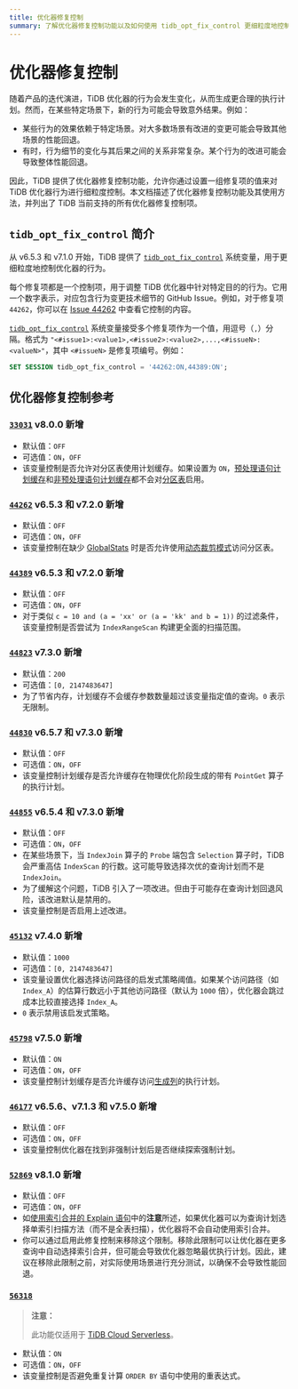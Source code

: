 ```yaml
---
title: 优化器修复控制
summary: 了解优化器修复控制功能以及如何使用 tidb_opt_fix_control 更细粒度地控制 TiDB 优化器。
---
```


# 优化器修复控制

随着产品的迭代演进，TiDB 优化器的行为会发生变化，从而生成更合理的执行计划。然而，在某些特定场景下，新的行为可能会导致意外结果。例如：

- 某些行为的效果依赖于特定场景。对大多数场景有改进的变更可能会导致其他场景的性能回退。
- 有时，行为细节的变化与其后果之间的关系非常复杂。某个行为的改进可能会导致整体性能回退。

因此，TiDB 提供了优化器修复控制功能，允许你通过设置一组修复项的值来对 TiDB 优化器行为进行细粒度控制。本文档描述了优化器修复控制功能及其使用方法，并列出了 TiDB 当前支持的所有优化器修复控制项。

## `tidb_opt_fix_control` 简介

从 v6.5.3 和 v7.1.0 开始，TiDB 提供了 [`tidb_opt_fix_control`](/system-variables.md#tidb_opt_fix_control-new-in-v653-and-v710) 系统变量，用于更细粒度地控制优化器的行为。

每个修复项都是一个控制项，用于调整 TiDB 优化器中针对特定目的的行为。它用一个数字表示，对应包含行为变更技术细节的 GitHub Issue。例如，对于修复项 `44262`，你可以在 [Issue 44262](https://github.com/pingcap/tidb/issues/44262) 中查看它控制的内容。

[`tidb_opt_fix_control`](/system-variables.md#tidb_opt_fix_control-new-in-v653-and-v710) 系统变量接受多个修复项作为一个值，用逗号（`,`）分隔。格式为 `"<#issue1>:<value1>,<#issue2>:<value2>,...,<#issueN>:<valueN>"`，其中 `<#issueN>` 是修复项编号。例如：

```sql
SET SESSION tidb_opt_fix_control = '44262:ON,44389:ON';
```

## 优化器修复控制参考

### [`33031`](https://github.com/pingcap/tidb/issues/33031) <span class="version-mark">v8.0.0 新增</span>

- 默认值：`OFF`
- 可选值：`ON`，`OFF`
- 该变量控制是否允许对分区表使用计划缓存。如果设置为 `ON`，[预处理语句计划缓存](/sql-prepared-plan-cache.md)和[非预处理语句计划缓存](/sql-non-prepared-plan-cache.md)都不会对[分区表](/partitioned-table.md)启用。

### [`44262`](https://github.com/pingcap/tidb/issues/44262) <span class="version-mark">v6.5.3 和 v7.2.0 新增</span>

- 默认值：`OFF`
- 可选值：`ON`，`OFF`
- 该变量控制在缺少 [GlobalStats](/statistics.md#collect-statistics-of-partitioned-tables-in-dynamic-pruning-mode) 时是否允许使用[动态裁剪模式](/partitioned-table.md#dynamic-pruning-mode)访问分区表。

### [`44389`](https://github.com/pingcap/tidb/issues/44389) <span class="version-mark">v6.5.3 和 v7.2.0 新增</span>

- 默认值：`OFF`
- 可选值：`ON`，`OFF`
- 对于类似 `c = 10 and (a = 'xx' or (a = 'kk' and b = 1))` 的过滤条件，该变量控制是否尝试为 `IndexRangeScan` 构建更全面的扫描范围。

### [`44823`](https://github.com/pingcap/tidb/issues/44823) <span class="version-mark">v7.3.0 新增</span>

- 默认值：`200`
- 可选值：`[0, 2147483647]`
- 为了节省内存，计划缓存不会缓存参数数量超过该变量指定值的查询。`0` 表示无限制。

### [`44830`](https://github.com/pingcap/tidb/issues/44830) <span class="version-mark">v6.5.7 和 v7.3.0 新增</span>

- 默认值：`OFF`
- 可选值：`ON`，`OFF`
- 该变量控制计划缓存是否允许缓存在物理优化阶段生成的带有 `PointGet` 算子的执行计划。

### [`44855`](https://github.com/pingcap/tidb/issues/44855) <span class="version-mark">v6.5.4 和 v7.3.0 新增</span>

- 默认值：`OFF`
- 可选值：`ON`，`OFF`
- 在某些场景下，当 `IndexJoin` 算子的 `Probe` 端包含 `Selection` 算子时，TiDB 会严重高估 `IndexScan` 的行数。这可能导致选择次优的查询计划而不是 `IndexJoin`。
- 为了缓解这个问题，TiDB 引入了一项改进。但由于可能存在查询计划回退风险，该改进默认是禁用的。
- 该变量控制是否启用上述改进。

### [`45132`](https://github.com/pingcap/tidb/issues/45132) <span class="version-mark">v7.4.0 新增</span>

- 默认值：`1000`
- 可选值：`[0, 2147483647]`
- 该变量设置优化器选择访问路径的启发式策略阈值。如果某个访问路径（如 `Index_A`）的估算行数远小于其他访问路径（默认为 `1000` 倍），优化器会跳过成本比较直接选择 `Index_A`。
- `0` 表示禁用该启发式策略。

### [`45798`](https://github.com/pingcap/tidb/issues/45798) <span class="version-mark">v7.5.0 新增</span>

- 默认值：`ON`
- 可选值：`ON`，`OFF`
- 该变量控制计划缓存是否允许缓存访问[生成列](/generated-columns.md)的执行计划。

### [`46177`](https://github.com/pingcap/tidb/issues/46177) <span class="version-mark">v6.5.6、v7.1.3 和 v7.5.0 新增</span>

- 默认值：`OFF`
- 可选值：`ON`，`OFF`
- 该变量控制优化器在找到非强制计划后是否继续探索强制计划。

### [`52869`](https://github.com/pingcap/tidb/issues/52869) <span class="version-mark">v8.1.0 新增</span>

- 默认值：`OFF`
- 可选值：`ON`，`OFF`
- 如[使用索引合并的 Explain 语句](/explain-index-merge.md#examples)中的**注意**所述，如果优化器可以为查询计划选择单索引扫描方法（而不是全表扫描），优化器将不会自动使用索引合并。
- 你可以通过启用此修复控制来移除这个限制。移除此限制可以让优化器在更多查询中自动选择索引合并，但可能会导致优化器忽略最优执行计划。因此，建议在移除此限制之前，对实际使用场景进行充分测试，以确保不会导致性能回退。

### [`56318`](https://github.com/pingcap/tidb/issues/56318)

> **注意：**
>
> 此功能仅适用于 [TiDB Cloud Serverless](https://docs.pingcap.com/tidbcloud/select-cluster-tier#tidb-cloud-serverless)。

- 默认值：`ON`
- 可选值：`ON`，`OFF`
- 该变量控制是否避免重复计算 `ORDER BY` 语句中使用的重表达式。
